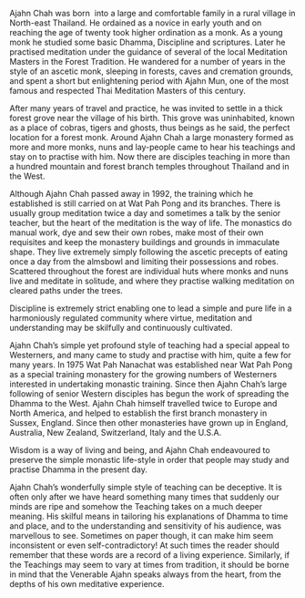 <span class="dropcaps-first" markdown="1">A</span><span
class="dropcaps-words" markdown="1">jahn Chah was born</span>&nbsp;
into a large and comfortable family in a rural village in North-east
Thailand. He ordained as a novice in early youth and on reaching the age
of twenty took higher ordination as a monk. As a young monk he studied
some basic Dhamma, Discipline and scriptures. Later he practised
meditation under the guidance of several of the local Meditation Masters
in the Forest Tradition. He wandered for a number of years in the style
of an ascetic monk, sleeping in forests, caves and cremation grounds,
and spent a short but enlightening period with Ajahn Mun, one of the
most famous and respected Thai Meditation Masters of this century.

After many years of travel and practice, he was invited to settle in a
thick forest grove near the village of his birth. This grove was
uninhabited, known as a place of cobras, tigers and ghosts, thus beings
as he said, the perfect location for a forest monk. Around Ajahn Chah a
large monastery formed as more and more monks, nuns and lay-people came
to hear his teachings and stay on to practise with him. Now there are
disciples teaching in more than a hundred mountain and forest branch
temples throughout Thailand and in the West.

Although Ajahn Chah passed away in 1992, the training which he
established is still carried on at Wat Pah Pong and its branches. There
is usually group meditation twice a day and sometimes a talk by the
senior teacher, but the heart of the meditation is the way of life. The
monastics do manual work, dye and sew their own robes, make most of
their own requisites and keep the monastery buildings and grounds in
immaculate shape. They live extremely simply following the ascetic
precepts of eating once a day from the almsbowl and limiting their
possessions and robes. Scattered throughout the forest are individual
huts where monks and nuns live and meditate in solitude, and where they
practise walking meditation on cleared paths under the trees.

Discipline is extremely strict enabling one to lead a simple and pure
life in a harmoniously regulated community where virtue, meditation and
understanding may be skilfully and continuously cultivated.

Ajahn Chah’s simple yet profound style of teaching had a special appeal
to Westerners, and many came to study and practise with him, quite a few
for many years. In 1975 Wat Pah Nanachat was established near Wat Pah
Pong as a special training monastery for the growing numbers of
Westerners interested in undertaking monastic training. Since then Ajahn
Chah’s large following of senior Western disciples has begun the work of
spreading the Dhamma to the West. Ajahn Chah himself travelled twice to
Europe and North America, and helped to establish the first branch
monastery in Sussex, England. Since then other monasteries have grown up
in England, Australia, New Zealand, Switzerland, Italy and the U.S.A.

Wisdom is a way of living and being, and Ajahn Chah endeavoured to
preserve the simple monastic life-style in order that people may study
and practise Dhamma in the present day.

Ajahn Chah’s wonderfully simple style of teaching can be deceptive. It
is often only after we have heard something many times that suddenly our
minds are ripe and somehow the Teaching takes on a much deeper meaning.
His skilful means in tailoring his explanations of Dhamma to time and
place, and to the understanding and sensitivity of his audience, was
marvellous to see. Sometimes on paper though, it can make him seem
inconsistent or even self-contradictory! At such times the reader should
remember that these words are a record of a living experience.
Similarly, if the Teachings may seem to vary at times from tradition, it
should be borne in mind that the Venerable Ajahn speaks always from the
heart, from the depths of his own meditative experience.
